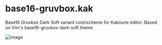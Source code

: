 # base16-gruvbox.kak
Base16 Gruvbox Dark Soft variant colorscheme for Kakoune editor. Based on Vim's base16-gruvbox-dark-soft theme

![image](https://user-images.githubusercontent.com/19470159/47956689-84843200-dfb9-11e8-8176-fa09b2b28ace.png)
